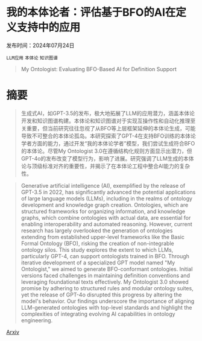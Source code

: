# 我的本体论者：评估基于BFO的AI在定义支持中的应用

发布时间：2024年07月24日

`LLM应用` `本体论` `知识图谱`

> My Ontologist: Evaluating BFO-Based AI for Definition Support

# 摘要

> 生成式AI，如GPT-3.5的发布，极大地拓展了LLM的应用潜力，涵盖本体论开发和知识图谱构建。本体论和知识图谱对于实现互操作性和自动化推理至关重要，但当前研究往往忽视了从BFO等上层框架延伸的本体论生成，可能导致不可整合的本体论孤岛。本研究探索了GPT-4在支持BFO训练的本体论学者方面的能力，通过开发“我的本体论学者”模型，我们尝试生成符合BFO的本体论。尽管My Ontologist 3.0在遵循结构化规则方面显示出潜力，但GPT-4o的发布改变了模型行为，影响了进展。研究强调了LLM生成的本体论与顶级标准对齐的重要性，并揭示了在本体论工程中整合AI能力的复杂性。

> Generative artificial intelligence (AI), exemplified by the release of GPT-3.5 in 2022, has significantly advanced the potential applications of large language models (LLMs), including in the realms of ontology development and knowledge graph creation. Ontologies, which are structured frameworks for organizing information, and knowledge graphs, which combine ontologies with actual data, are essential for enabling interoperability and automated reasoning. However, current research has largely overlooked the generation of ontologies extending from established upper-level frameworks like the Basic Formal Ontology (BFO), risking the creation of non-integrable ontology silos. This study explores the extent to which LLMs, particularly GPT-4, can support ontologists trained in BFO. Through iterative development of a specialized GPT model named "My Ontologist," we aimed to generate BFO-conformant ontologies. Initial versions faced challenges in maintaining definition conventions and leveraging foundational texts effectively. My Ontologist 3.0 showed promise by adhering to structured rules and modular ontology suites, yet the release of GPT-4o disrupted this progress by altering the model's behavior. Our findings underscore the importance of aligning LLM-generated ontologies with top-level standards and highlight the complexities of integrating evolving AI capabilities in ontology engineering.

[Arxiv](https://arxiv.org/abs/2407.17657)